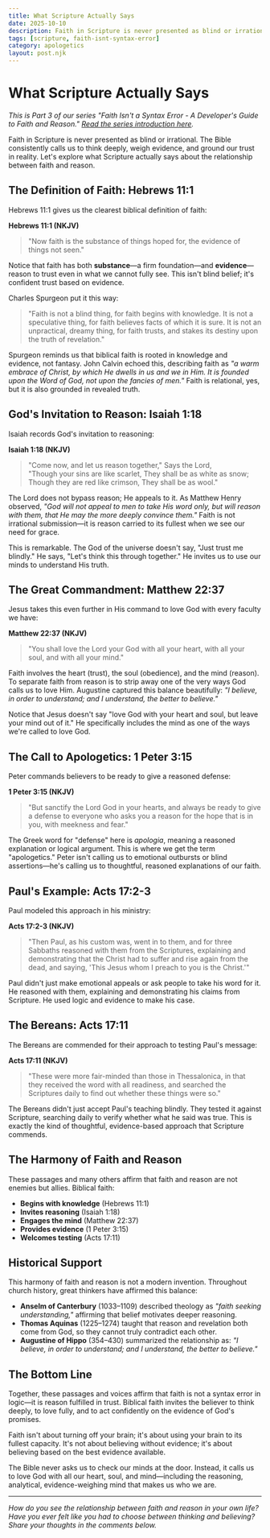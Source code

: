 ```yaml
---
title: What Scripture Actually Says
date: 2025-10-10
description: Faith in Scripture is never presented as blind or irrational. Explore what the Bible actually says about thinking, reasoning, and believing.
tags: [scripture, faith-isnt-syntax-error]
category: apologetics
layout: post.njk
---
```


# What Scripture Actually Says

*This is Part 3 of our series "Faith Isn't a Syntax Error - A Developer's Guide to Faith and Reason." [Read the series introduction here](/posts/2025-09-26-faith-isnt-syntax-error-series/).*

Faith in Scripture is never presented as blind or irrational. The Bible consistently calls us to think deeply, weigh evidence, and ground our trust in reality. Let's explore what Scripture actually says about the relationship between faith and reason.

## The Definition of Faith: Hebrews 11:1

Hebrews 11:1 gives us the clearest biblical definition of faith:

**Hebrews 11:1 (NKJV)**  
> "Now faith is the substance of things hoped for, the evidence of things not seen."

Notice that faith has both **substance**—a firm foundation—and **evidence**—reason to trust even in what we cannot fully see. This isn't blind belief; it's confident trust based on evidence.

Charles Spurgeon put it this way:  
> "Faith is not a blind thing, for faith begins with knowledge. It is not a speculative thing, for faith believes facts of which it is sure. It is not an unpractical, dreamy thing, for faith trusts, and stakes its destiny upon the truth of revelation."

Spurgeon reminds us that biblical faith is rooted in knowledge and evidence, not fantasy. John Calvin echoed this, describing faith as *"a warm embrace of Christ, by which He dwells in us and we in Him. It is founded upon the Word of God, not upon the fancies of men."* Faith is relational, yes, but it is also grounded in revealed truth.

## God's Invitation to Reason: Isaiah 1:18

Isaiah records God's invitation to reasoning:

**Isaiah 1:18 (NKJV)**  
> "Come now, and let us reason together," Says the Lord,  
> "Though your sins are like scarlet, They shall be as white as snow;  
> Though they are red like crimson, They shall be as wool."

The Lord does not bypass reason; He appeals to it. As Matthew Henry observed, *"God will not appeal to men to take His word only, but will reason with them, that He may the more deeply convince them."* Faith is not irrational submission—it is reason carried to its fullest when we see our need for grace.

This is remarkable. The God of the universe doesn't say, "Just trust me blindly." He says, "Let's think this through together." He invites us to use our minds to understand His truth.

## The Great Commandment: Matthew 22:37

Jesus takes this even further in His command to love God with every faculty we have:

**Matthew 22:37 (NKJV)**  
> "You shall love the Lord your God with all your heart, with all your soul, and with all your mind."

Faith involves the heart (trust), the soul (obedience), and the mind (reason). To separate faith from reason is to strip away one of the very ways God calls us to love Him. Augustine captured this balance beautifully: *"I believe, in order to understand; and I understand, the better to believe."*

Notice that Jesus doesn't say "love God with your heart and soul, but leave your mind out of it." He specifically includes the mind as one of the ways we're called to love God.

## The Call to Apologetics: 1 Peter 3:15

Peter commands believers to be ready to give a reasoned defense:

**1 Peter 3:15 (NKJV)**  
> "But sanctify the Lord God in your hearts, and always be ready to give a defense to everyone who asks you a reason for the hope that is in you, with meekness and fear."

The Greek word for "defense" here is *apologia*, meaning a reasoned explanation or logical argument. This is where we get the term "apologetics." Peter isn't calling us to emotional outbursts or blind assertions—he's calling us to thoughtful, reasoned explanations of our faith.

## Paul's Example: Acts 17:2-3

Paul modeled this approach in his ministry:

**Acts 17:2-3 (NKJV)**  
> "Then Paul, as his custom was, went in to them, and for three Sabbaths reasoned with them from the Scriptures, explaining and demonstrating that the Christ had to suffer and rise again from the dead, and saying, 'This Jesus whom I preach to you is the Christ.'"

Paul didn't just make emotional appeals or ask people to take his word for it. He reasoned with them, explaining and demonstrating his claims from Scripture. He used logic and evidence to make his case.

## The Bereans: Acts 17:11

The Bereans are commended for their approach to testing Paul's message:

**Acts 17:11 (NKJV)**  
> "These were more fair-minded than those in Thessalonica, in that they received the word with all readiness, and searched the Scriptures daily to find out whether these things were so."

The Bereans didn't just accept Paul's teaching blindly. They tested it against Scripture, searching daily to verify whether what he said was true. This is exactly the kind of thoughtful, evidence-based approach that Scripture commends.

## The Harmony of Faith and Reason

These passages and many others affirm that faith and reason are not enemies but allies. Biblical faith:

- **Begins with knowledge** (Hebrews 11:1)
- **Invites reasoning** (Isaiah 1:18)
- **Engages the mind** (Matthew 22:37)
- **Provides evidence** (1 Peter 3:15)
- **Welcomes testing** (Acts 17:11)

## Historical Support

This harmony of faith and reason is not a modern invention. Throughout church history, great thinkers have affirmed this balance:

- **Anselm of Canterbury** (1033–1109) described theology as *"faith seeking understanding,"* affirming that belief motivates deeper reasoning.
- **Thomas Aquinas** (1225–1274) taught that reason and revelation both come from God, so they cannot truly contradict each other.
- **Augustine of Hippo** (354–430) summarized the relationship as: *"I believe, in order to understand; and I understand, the better to believe."*

## The Bottom Line

Together, these passages and voices affirm that faith is not a syntax error in logic—it is reason fulfilled in trust. Biblical faith invites the believer to think deeply, to love fully, and to act confidently on the evidence of God's promises.

Faith isn't about turning off your brain; it's about using your brain to its fullest capacity. It's not about believing without evidence; it's about believing based on the best evidence available.

The Bible never asks us to check our minds at the door. Instead, it calls us to love God with all our heart, soul, and mind—including the reasoning, analytical, evidence-weighing mind that makes us who we are.

---

*How do you see the relationship between faith and reason in your own life? Have you ever felt like you had to choose between thinking and believing? Share your thoughts in the comments below.*
